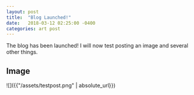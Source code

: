 ```yaml
---
layout: post
title:  "Blog Launched!"
date:   2018-03-12 02:25:00 -0400
categories: art post
---
```

The blog has been launched! I will now test posting an image and several other things.

## Image
![]({{"/assets/testpost.png" | absolute_url}})
